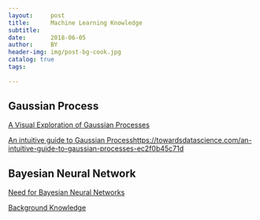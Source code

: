 ```yaml
---
layout:     post
title:      Machine Learning Knowledge
subtitle:   
date:       2018-06-05
author:     BY
header-img: img/post-bg-cook.jpg
catalog: true
tags:
    
---
```


## Gaussian Process
[A Visual Exploration of Gaussian Processes](https://distill.pub/2019/visual-exploration-gaussian-processes/)

[An intuitive guide to Gaussian Processhttps://towardsdatascience.com/an-intuitive-guide-to-gaussian-processes-ec2f0b45c71d](https://towardsdatascience.com/an-intuitive-guide-to-gaussian-processes-ec2f0b45c71d)
## Bayesian Neural Network
[Need for Bayesian Neural Networks](https://medium.com/neuralspace/bayesian-neural-network-series-post-1-need-for-bayesian-networks-e209e66b70b2)

[Background Knowledge](https://medium.com/neuralspace/bayesian-neural-network-series-post-2-background-knowledge-fdec6ac62d43)
